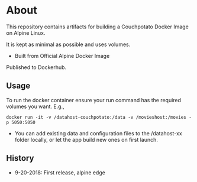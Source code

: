 # About

This repository contains artifacts for building a Couchpotato Docker Image on Alpine Linux.

It is kept as minimal as possible and uses volumes.

- Built from Official Alpine Docker Image

Published to Dockerhub.

## Usage

To run the docker container ensure your run command has the required volumes you want. E.g.,

`docker run -it -v /datahost-couchpotato:/data -v /movieshost:/movies -p 5050:5050 `

- You can add existing data and configuration files to the /datahost-xx folder locally, or let the app build new ones on first launch.

## History

- 9-20-2018: First release, alpine edge

